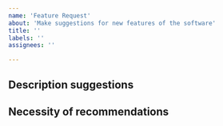 ```yaml
---
name: 'Feature Request'
about: 'Make suggestions for new features of the software'
title: ''
labels: ''
assignees: ''

---
```


## Description suggestions

## Necessity of recommendations
